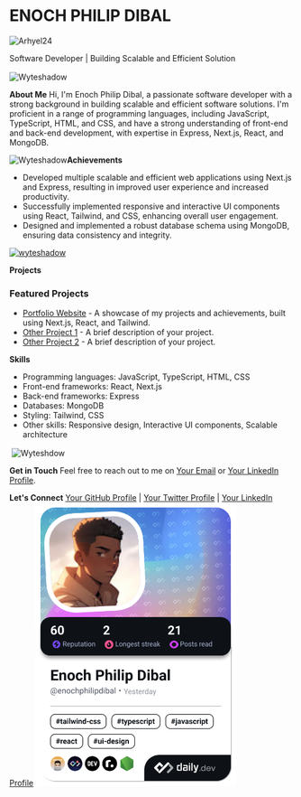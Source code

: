 # ENOCH PHILIP DIBAL
<img src="https://komarev.com/ghpvc/?username=arhyel24&label=PROFILE+VIEWS&color=blueviolet&style=flat&abbreviated=true" alt="Arhyel24" /> </p>
Software Developer | Building Scalable and Efficient Solution

<p><img align="center" src="https://github-readme-streak-stats.herokuapp.com/?user=arhyel24&" alt="Wyteshadow" /></p>

**About Me**
Hi, I'm Enoch Philip Dibal, a passionate software developer with a strong background in building scalable and efficient software solutions. I'm proficient in a range of programming languages, including JavaScript, TypeScript, HTML, and CSS, and have a strong understanding of front-end and back-end development, with expertise in Express, Next.js, React, and MongoDB.
<p><img align="left" src="https://github-readme-stats.vercel.app/api/top-langs?username=arhyel24&show_icons=true&locale=en&layout=compact" alt="Wyteshadow" /></p>

**Achievements**
* Developed multiple scalable and efficient web applications using Next.js and Express, resulting in improved user experience and increased productivity.
* Successfully implemented responsive and interactive UI components using React, Tailwind, and CSS, enhancing overall user engagement.
* Designed and implemented a robust database schema using MongoDB, ensuring data consistency and integrity.
<p align="left"> <a href="https://github.com/ryo-ma/github-profile-trophy"><img src="https://github-profile-trophy.vercel.app/?username=arhyel24&column=-1&no-bg=trueno-frame=true&theme=darkhub" alt="wyteshadow" /></a> </p>

**Projects**
### Featured Projects

* [Portfolio Website](https://your-portfolio-website.com) - A showcase of my projects and achievements, built using Next.js, React, and Tailwind.
* [Other Project 1](https://github.com/your-github-username/project-1) - A brief description of your project.
* [Other Project 2](https://github.com/your-github-username/project-2) - A brief description of your project.

**Skills**
* Programming languages: JavaScript, TypeScript, HTML, CSS
* Front-end frameworks: React, Next.js
* Back-end frameworks: Express
* Databases: MongoDB
* Styling: Tailwind, CSS
* Other skills: Responsive design, Interactive UI components, Scalable architecture
<p>&nbsp;<img align="center" src="https://github-readme-stats.vercel.app/api?username=arhyel24&show_icons=true&locale=en" alt="Wyteshdow" /></p>

**Get in Touch**
Feel free to reach out to me on [Your Email](mailtoarhyelphilip024@gmail.com) or [Your LinkedIn Profile](https://www.linkedin.com/in/aehyel24/).

**Let's Connect**
[Your GitHub Profile](https://github.com/arhyel24) | [Your Twitter Profile](https://x.com/arhyel24) | [Your LinkedIn Profile](https://www.linkedin.com/in/arhyel24/)
<a href="https://app.daily.dev/enochphilipdibal"><img src="./devcard.png" width="356" alt="Enoch's Dev Card"/></a>
